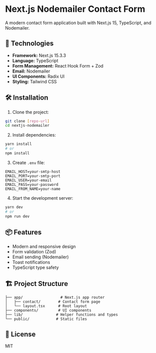 # Next.js Nodemailer Contact Form

A modern contact form application built with Next.js 15, TypeScript, and Nodemailer.

## 🚀 Technologies

- **Framework:** Next.js 15.3.3
- **Language:** TypeScript
- **Form Management:** React Hook Form + Zod
- **Email:** Nodemailer
- **UI Components:** Radix UI
- **Styling:** Tailwind CSS

## 🛠️ Installation

1. Clone the project:

```bash
git clone [repo-url]
cd nextjs-nodemailer
```

2. Install dependencies:

```bash
yarn install
# or
npm install
```

3. Create `.env` file:

```env
EMAIL_HOST=your-smtp-host
EMAIL_PORT=your-smtp-port
EMAIL_USER=your-email
EMAIL_PASS=your-password
EMAIL_FROM_NAME=your-name
```

4. Start the development server:

```bash
yarn dev
# or
npm run dev
```

## 📦 Features

- Modern and responsive design
- Form validation (Zod)
- Email sending (Nodemailer)
- Toast notifications
- TypeScript type safety

## 🏗️ Project Structure

```
├── app/                 # Next.js app router
│   ├── contact/        # Contact form page
│   └── layout.tsx      # Root layout
├── components/         # UI components
├── lib/               # Helper functions and types
└── public/            # Static files
```

## 📝 License

MIT
